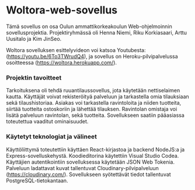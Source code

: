 # Woltora-web-sovellus

Tämä sovellus on osa Oulun ammattikorkeakoulun Web-ohjelmoinnin sovellusprojektia. 
Projektiryhmässä oli Henna Niemi, Riku Korkiasaari, Arttu Uusitalo ja Kim JinSeo.

Woltora sovelluksen esittelyvideon voi katsoa Youtubesta: (https://youtu.be/6To3TWrudQ4),
ja sovellus on Heroku-pilvipalvelussa osoitteessa (https://woltora.herokuapp.com/).

### Projektin tavoitteet
Tarkoituksena oli tehdä ruuantilaussovellus, jota käytetään nettiselaimen kautta. 
Käyttäjät voivat rekisteröityä palveluun ja tarkastella omia tilauksiaan sekä tilaushistoriaa. Asiakas voi tarkastella ravintoloita ja niiden tuotteita, siirtää tuotteita ostoskoriin ja lähettää tilauksen. Ravintolan omistaja voi lisätä palveluun ravintolan, sekä tuotteita. Sovellukseen saatiin pääasiassa toteutettua vaaditut ominaisuudet.

### Käytetyt teknologiat ja välineet
Käyttöliittymä toteutettiin käyttäen React-kirjastoa ja backend NodeJS:a ja Express-sovelluskehystä. Koodieditorina käytettiin Visual Studio Codea. Käyttäjien autentikointiin sovelluksessa käytetään JSON Web Tokenia. Palveluun ladattavat kuvat tallentuvat Cloudinary-pilvipalveluun (https://cloudinary.com/). Sovellukseen syötettävät tiedot tallentuvat PostgreSQL-tietokantaan.
